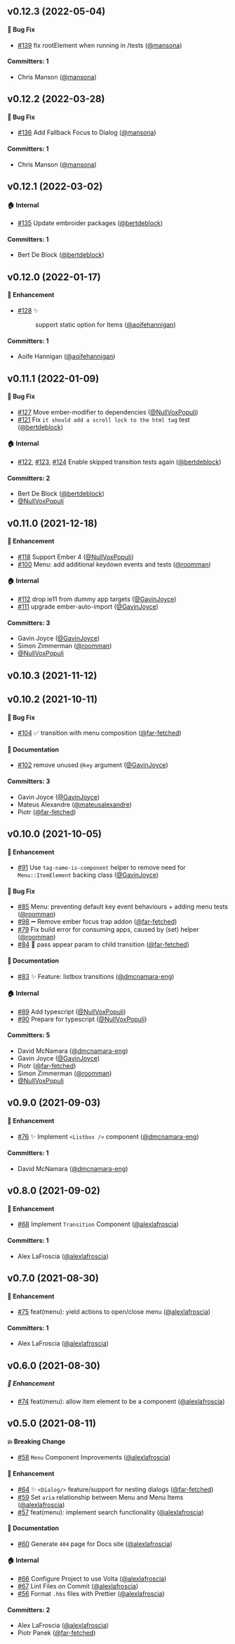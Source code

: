 ## v0.12.3 (2022-05-04)

#### :bug: Bug Fix

- [#139](https://github.com/GavinJoyce/ember-headlessui/pull/139) fix rootElement when running in /tests ([@mansona](https://github.com/mansona))

#### Committers: 1

- Chris Manson ([@mansona](https://github.com/mansona))

## v0.12.2 (2022-03-28)

#### :bug: Bug Fix

- [#136](https://github.com/GavinJoyce/ember-headlessui/pull/136) Add Fallback Focus to Dialog ([@mansona](https://github.com/mansona))

#### Committers: 1

- Chris Manson ([@mansona](https://github.com/mansona))

## v0.12.1 (2022-03-02)

#### :house: Internal

- [#135](https://github.com/GavinJoyce/ember-headlessui/pull/135) Update embroider packages ([@bertdeblock](https://github.com/bertdeblock))

#### Committers: 1

- Bert De Block ([@bertdeblock](https://github.com/bertdeblock))

## v0.12.0 (2022-01-17)

#### :rocket: Enhancement

- [#128](https://github.com/GavinJoyce/ember-headlessui/pull/128) ✨ <Menu /> support static option for Items ([@aoifehannigan](https://github.com/aoifehannigan))

#### Committers: 1

- Aoife Hannigan ([@aoifehannigan](https://github.com/aoifehannigan))

## v0.11.1 (2022-01-09)

#### :bug: Bug Fix

- [#127](https://github.com/GavinJoyce/ember-headlessui/pull/127) Move ember-modifier to dependencies ([@NullVoxPopuli](https://github.com/NullVoxPopuli))
- [#121](https://github.com/GavinJoyce/ember-headlessui/pull/121) Fix `it should add a scroll lock to the html tag` test ([@bertdeblock](https://github.com/bertdeblock))

#### :house: Internal

- [#122](https://github.com/GavinJoyce/ember-headlessui/pull/122), [#123](https://github.com/GavinJoyce/ember-headlessui/pull/123), [#124](https://github.com/GavinJoyce/ember-headlessui/pull/124) Enable skipped transition tests again ([@bertdeblock](https://github.com/bertdeblock))

#### Committers: 2

- Bert De Block ([@bertdeblock](https://github.com/bertdeblock))
- [@NullVoxPopuli](https://github.com/NullVoxPopuli)

## v0.11.0 (2021-12-18)

#### :rocket: Enhancement

- [#118](https://github.com/GavinJoyce/ember-headlessui/pull/118) Support Ember 4 ([@NullVoxPopuli](https://github.com/NullVoxPopuli))
- [#100](https://github.com/GavinJoyce/ember-headlessui/pull/100) Menu: add additional keydown events and tests ([@roomman](https://github.com/roomman))

#### :house: Internal

- [#112](https://github.com/GavinJoyce/ember-headlessui/pull/112) drop ie11 from dummy app targets ([@GavinJoyce](https://github.com/GavinJoyce))
- [#111](https://github.com/GavinJoyce/ember-headlessui/pull/111) upgrade ember-auto-import ([@GavinJoyce](https://github.com/GavinJoyce))

#### Committers: 3

- Gavin Joyce ([@GavinJoyce](https://github.com/GavinJoyce))
- Simon Zimmerman ([@roomman](https://github.com/roomman))
- [@NullVoxPopuli](https://github.com/NullVoxPopuli)

## v0.10.3 (2021-11-12)

## v0.10.2 (2021-10-11)

#### :bug: Bug Fix

- [#104](https://github.com/GavinJoyce/ember-headlessui/pull/104) ✅ transition with menu composition ([@far-fetched](https://github.com/far-fetched))

#### :memo: Documentation

- [#102](https://github.com/GavinJoyce/ember-headlessui/pull/102) remove unused `@key` argument ([@GavinJoyce](https://github.com/GavinJoyce))

#### Committers: 3

- Gavin Joyce ([@GavinJoyce](https://github.com/GavinJoyce))
- Mateus Alexandre ([@mateusalexandre](https://github.com/mateusalexandre))
- Piotr ([@far-fetched](https://github.com/far-fetched))

## v0.10.0 (2021-10-05)

#### :rocket: Enhancement

- [#91](https://github.com/GavinJoyce/ember-headlessui/pull/91) Use `tag-name-is-component` helper to remove need for `Menu::ItemElement` backing class ([@GavinJoyce](https://github.com/GavinJoyce))

#### :bug: Bug Fix

- [#85](https://github.com/GavinJoyce/ember-headlessui/pull/85) Menu: preventing default key event behaviours + adding menu tests ([@roomman](https://github.com/roomman))
- [#98](https://github.com/GavinJoyce/ember-headlessui/pull/98) ➖ Remove ember focus trap addon ([@far-fetched](https://github.com/far-fetched))
- [#79](https://github.com/GavinJoyce/ember-headlessui/pull/79) Fix build error for consuming apps, caused by (set) helper ([@roomman](https://github.com/roomman))
- [#84](https://github.com/GavinJoyce/ember-headlessui/pull/84) 🐛 <Transition> pass appear param to child transition ([@far-fetched](https://github.com/far-fetched))

#### :memo: Documentation

- [#83](https://github.com/GavinJoyce/ember-headlessui/pull/83) ✨ Feature: listbox transitions ([@dmcnamara-eng](https://github.com/dmcnamara-eng))

#### :house: Internal

- [#89](https://github.com/GavinJoyce/ember-headlessui/pull/89) Add typescript ([@NullVoxPopuli](https://github.com/NullVoxPopuli))
- [#90](https://github.com/GavinJoyce/ember-headlessui/pull/90) Prepare for typescript ([@NullVoxPopuli](https://github.com/NullVoxPopuli))

#### Committers: 5

- David McNamara ([@dmcnamara-eng](https://github.com/dmcnamara-eng))
- Gavin Joyce ([@GavinJoyce](https://github.com/GavinJoyce))
- Piotr ([@far-fetched](https://github.com/far-fetched))
- Simon Zimmerman ([@roomman](https://github.com/roomman))
- [@NullVoxPopuli](https://github.com/NullVoxPopuli)

## v0.9.0 (2021-09-03)

#### :rocket: Enhancement

- [#76](https://github.com/GavinJoyce/ember-headlessui/pull/76) ✨ Implement `<Listbox />` component ([@dmcnamara-eng](https://github.com/dmcnamara-eng))

#### Committers: 1

- David McNamara ([@dmcnamara-eng](https://github.com/dmcnamara-eng))

## v0.8.0 (2021-09-02)

#### :rocket: Enhancement

- [#68](https://github.com/GavinJoyce/ember-headlessui/pull/68) Implement `Transition` Component ([@alexlafroscia](https://github.com/alexlafroscia))

#### Committers: 1

- Alex LaFroscia ([@alexlafroscia](https://github.com/alexlafroscia))

## v0.7.0 (2021-08-30)

#### :rocket: Enhancement

- [#75](https://github.com/GavinJoyce/ember-headlessui/pull/75) feat(menu): yield actions to open/close menu ([@alexlafroscia](https://github.com/alexlafroscia))

#### Committers: 1

- Alex LaFroscia ([@alexlafroscia](https://github.com/alexlafroscia))

## v0.6.0 (2021-08-30)

##### :rocket: Enhancement

- [#74](https://github.com/GavinJoyce/ember-headlessui/pull/74) feat(menu): allow item element to be a component ([@alexlafroscia](https://github.com/alexlafroscia))

## v0.5.0 (2021-08-11)

#### :boom: Breaking Change

- [#58](https://github.com/GavinJoyce/ember-headlessui/pull/58) `Menu` Component Improvements ([@alexlafroscia](https://github.com/alexlafroscia))

#### :rocket: Enhancement

- [#64](https://github.com/GavinJoyce/ember-headlessui/pull/64) ✨ `<Dialog/>` feature/support for nesting dialogs ([@far-fetched](https://github.com/far-fetched))
- [#59](https://github.com/GavinJoyce/ember-headlessui/pull/59) Set `aria` relationship between Menu and Menu Items ([@alexlafroscia](https://github.com/alexlafroscia))
- [#57](https://github.com/GavinJoyce/ember-headlessui/pull/57) feat(menu): implement search functionality ([@alexlafroscia](https://github.com/alexlafroscia))

#### :memo: Documentation

- [#60](https://github.com/GavinJoyce/ember-headlessui/pull/60) Generate `404` page for Docs site ([@alexlafroscia](https://github.com/alexlafroscia))

#### :house: Internal

- [#66](https://github.com/GavinJoyce/ember-headlessui/pull/66) Configure Project to use Volta ([@alexlafroscia](https://github.com/alexlafroscia))
- [#67](https://github.com/GavinJoyce/ember-headlessui/pull/67) Lint Files on Commit ([@alexlafroscia](https://github.com/alexlafroscia))
- [#56](https://github.com/GavinJoyce/ember-headlessui/pull/56) Format `.hbs` files with Prettier ([@alexlafroscia](https://github.com/alexlafroscia))

#### Committers: 2

- Alex LaFroscia ([@alexlafroscia](https://github.com/alexlafroscia))
- Piotr Panek ([@far-fetched](https://github.com/far-fetched))
